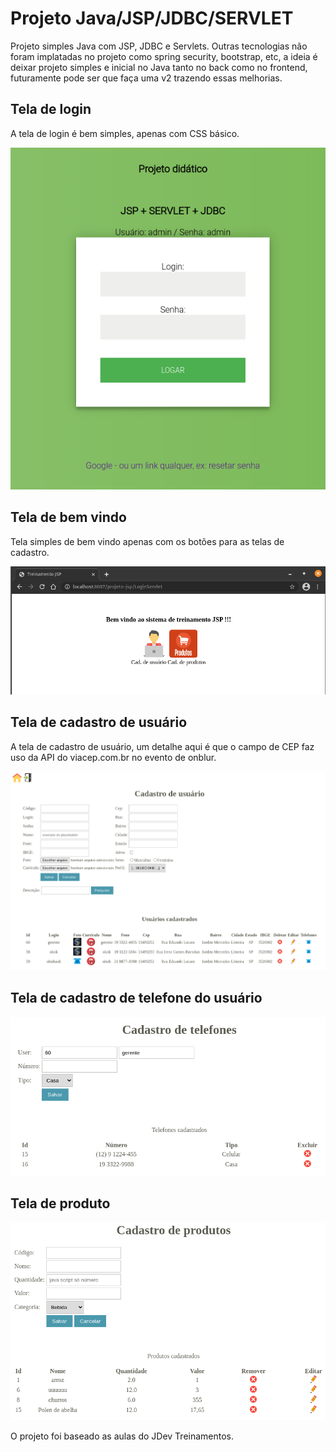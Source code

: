 # Projeto Java/JSP/JDBC/SERVLET

Projeto simples Java com JSP, JDBC e Servlets.
Outras tecnologias não foram implatadas no projeto como spring security, bootstrap, etc, a ideia é deixar projeto simples e inicial no Java tanto no back como no frontend, futuramente pode ser que faça uma v2 trazendo essas melhorias.

## Tela de login

A tela de login é bem simples, apenas com CSS básico.

![Tela de login](https://github.com/wregin/projeto-jsp/blob/main/showroom/login.png?raw=true)

## Tela de bem vindo

Tela simples de bem vindo apenas com os botões para as telas de cadastro.

![Tela de login](https://github.com/wregin/projeto-jsp/blob/main/showroom/bem_vindo.png?raw=true)

## Tela de cadastro de usuário

A tela de cadastro de usuário, um detalhe aqui é que o campo de CEP faz uso da API do viacep.com.br no evento de onblur.

![Tela de cadastro de usuário](https://github.com/wregin/projeto-jsp/blob/main/showroom/cad_usuario.png?raw=true)

## Tela de cadastro de telefone do usuário

![Tela de cadastro de usuário](https://github.com/wregin/projeto-jsp/blob/main/showroom/cad_telefone.png?raw=true)

## Tela de produto

![Tela de cadastro de usuário](https://github.com/wregin/projeto-jsp/blob/main/showroom/cad_produto.png?raw=true)

O projeto foi baseado as aulas do JDev Treinamentos.
